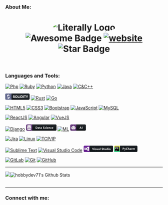 ### About Me:
<h1 align="center" > <img src="https://avatars.githubusercontent.com/u/81819318?v=4" width="150px" style="border-radius:50%"alt="Literally Logo" />
 <br/>
<img src="https://cdn.rawgit.com/sindresorhus/awesome/d7305f38d29fed78fa85652e3a63e154dd8e8829/media/badge.svg" alt="Awesome Badge"/>
<a href="https://findwrk.app/?utm_source=awesome-github-profile-readme"><img src="https://img.shields.io/static/v1?label=&labelColor=505050&message=findwrk&color=%230076D6&style=flat&logo=google-chrome&logoColor=%230076D6" alt="website"/></a>
<img src="https://img.shields.io/static/v1?label=%F0%9F%8C%9F&message=If%20Useful&style=style=flat&color=BC4E99" alt="Star Badge"/>

</h1> <br>

### Languages and Tools:
[![Php](https://img.shields.io/badge/PHP-777BB4?style=flat&logo=php&link=https://github.com/hobbydev71/)](https://github.com/hobbydev71/)
[![Ruby](https://img.shields.io/badge/Ruby-CC342D?style=flat&logo=ruby&link=https://github.com/hobbydev71/)](https://github.com/hobbydev71/)
[![Python](https://img.shields.io/badge/-Python-black?style=flat&logo=python&link=https://github.com/hobbydev71/)](https://github.com/hobbydev71/)
[![Java](https://img.shields.io/badge/Java-orange?style=flat&logo=java&logoColor=white&link=https://github.com/hobbydev71/)](https://github.com/hobbydev71/)
[![C&C++](https://img.shields.io/badge/-C%20&%20C++-659ad2?style=flat&logo=c%2B%2B&logoColor=ffffff&link=https://github.com/hobbydev71/)](https://github.com/hobbydev71/)

[![Solidity](https://github.com/hobbydev71/hobbdev71/blob/main/solidity.png)](https://github.com/hobbydev71/)
[![Rust](https://img.shields.io/badge/Rust-000000?style=flat&logo=rust&logoColor=white&link=https://github.com/hobbydev71/)](https://github.com/hobbydev71/)
[![Go](https://img.shields.io/badge/Go-00ADD8?style=flat&logo=go&logoColor=white&link=https://github.com/hobbydev71/)](https://github.com/hobbydev71/)


[![HTML5](https://img.shields.io/badge/-HTML5-E34F26?style=flat&logo=html5&logoColor=white&link=https://github.com/hobbydev71/)](https://github.com/hobbydev71/) 
[![CSS3](https://img.shields.io/badge/-CSS3-1572B6?style=flat&logo=css3&link=https://github.com/hobbydev71/)](https://github.com/hobbydev71/) 
[![Bootstrap](https://img.shields.io/badge/-Bootstrap-563D7C?style=flat&logo=bootstrap&link=https://github.com/hobbydev71/)](https://github.com/hobbydev71/)
[![JavaScript](https://img.shields.io/badge/-JavaScript-black?style=flat&logo=javascript&link=https://github.com/hobbydev71/)](https://github.com/hobbydev71/)
[![MySQL](https://img.shields.io/badge/-MySQL-black?style=flat&logo=mysql&link=https://github.com/hobbydev71/)](https://github.com/hobbydev71/)

[![ReactJS](https://img.shields.io/badge/-ReactJS-61DAFB?style=flat&logo=react&logoColor=white&link=https://github.com/hobbydev71/)](https://github.com/hobbydev71/) 
[![Angular](https://img.shields.io/badge/-Angular-DD0031?style=flat&logo=angular&logoColor=white&link=https://github.com/hobbydev71/)](https://github.com/hobbydev71/) 
[![VueJS](https://img.shields.io/badge/VueJS-41B883??style=flat&logo=vue.js&logoColor=white&link=https://github.com/hobbydev71/)](https://github.com/hobbydev71/) 

[![Django](https://img.shields.io/badge/-django-black?style=flat&logo=django)](https://github.com/hobbydev71/)
[![DataScience](https://github.com/SvenCelin/SvenCelin/blob/master/Badges/datascience.png)](https://github.com/hobbydev71/)
[![ML](https://img.shields.io/badge/-Machine%20Learning-102230?style=flat)](https://github.com/hobbydev71/)
[![AI](https://github.com/SvenCelin/SvenCelin/blob/master/Badges/ai.png)](https://github.com/hobbydev71/)

[![Jira](https://img.shields.io/badge/-Jira-222222?style=flat&logo=jira-software&logoColor=white&logoColor=0052CC)](https://github.com/hobbydev71/)
[![Linux](https://img.shields.io/badge/-Linux-222222?style=flat&logo=linux&logoColor=FCC624)](https://github.com/hobbydev71/)
[![TCP/IP](https://img.shields.io/badge/-TCP/IP-222222?style=flat&logo=cisco&logoColor=white)](https://github.com/hobbydev71/)

[![Sublime Text](http://img.shields.io/badge/-Sublime%20Text-3C4858?style=flat&logo=sublime-text)](https://github.com/hobbydev71/)
[![Visual Studio Code](https://img.shields.io/badge/-VSCode-444444?style=flat&logo=visual-studio-code&logoColor=007ACC)](https://github.com/hobbydev71/)
[![Visual Studio](https://github.com/SvenCelin/SvenCelin/blob/master/Badges/visualstudio.png)](https://github.com/hobbydev71/)
[![PyCharm](https://github.com/SvenCelin/SvenCelin/blob/master/Badges/pycharm.png)](https://github.com/hobbydev71/)

[![GitLab](https://img.shields.io/badge/-GitLab-FCA121?style=flat&logo=gitlab&link=https://github.com/hobbydev71/)](https://github.com/hobbydev71/)
[![Git](https://img.shields.io/badge/-Git-black?style=flat&logo=git&link=https://github.com/hobbydev71/)](https://github.com/hobbydev71/) 
[![GitHub](https://img.shields.io/badge/-GitHub-181717?style=flat&logo=github&link=https://github.com/hobbydev71/)](https://github.com/hobbydev71/)
<br />

--- 

<img align="left" src="https://github-readme-stats.vercel.app/api/top-langs/?username=hobbydev71&theme=white" /> 

<img align="center" alt="hobbydev71's Github Stats" src="https://github-readme-stats.vercel.app/api?username=hobbydev71&show_icons=true&hide_border=true" /><br /><br />

---

### Connect with me:

[github]: https://github.com/hobbydev71/

<!---
hobbydev71/hobbydev71 is a ✨ special ✨ repository because its `README.md` (this file) appears on your GitHub profile.
You can click the Preview link to take a look at your changes.
--->

